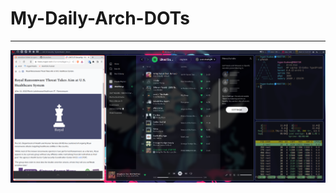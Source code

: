 # My-Daily-Arch-DOTs
------

![ScreenShot](https://github.com/hyper4saken/My-Daily-Arch-DOTs/blob/main/sc.png)
